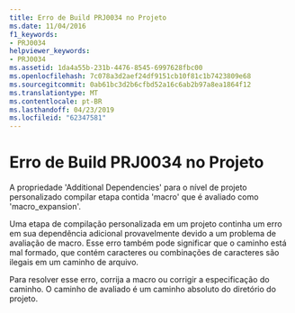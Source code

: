 ```yaml
---
title: Erro de Build PRJ0034 no Projeto
ms.date: 11/04/2016
f1_keywords:
- PRJ0034
helpviewer_keywords:
- PRJ0034
ms.assetid: 1da4a55b-231b-4476-8545-6997628fbc00
ms.openlocfilehash: 7c078a3d2aef24df9151cb10f81c1b7423809e68
ms.sourcegitcommit: 0ab61bc3d2b6cfbd52a16c6ab2b97a8ea1864f12
ms.translationtype: MT
ms.contentlocale: pt-BR
ms.lasthandoff: 04/23/2019
ms.locfileid: "62347581"
---
```

# <a name="project-build-error-prj0034"></a>Erro de Build PRJ0034 no Projeto

A propriedade 'Additional Dependencies' para o nível de projeto personalizado compilar etapa contida 'macro' que é avaliado como 'macro_expansion'.

Uma etapa de compilação personalizada em um projeto continha um erro em sua dependência adicional provavelmente devido a um problema de avaliação de macro. Esse erro também pode significar que o caminho está mal formado, que contém caracteres ou combinações de caracteres são ilegais em um caminho de arquivo.

Para resolver esse erro, corrija a macro ou corrigir a especificação do caminho. O caminho de avaliado é um caminho absoluto do diretório do projeto.